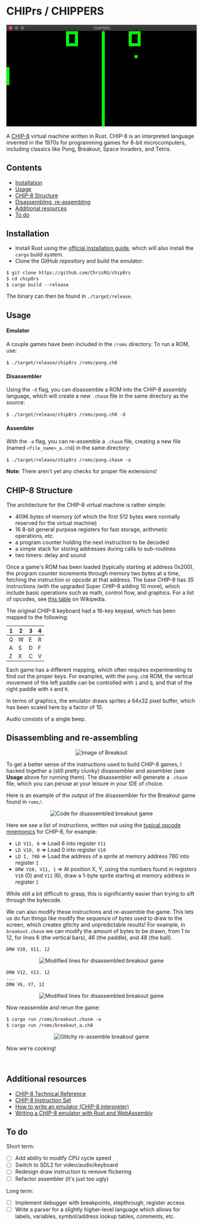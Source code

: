 # CHIPrs / CHIPPERS

<p align="center">
  <img src="./imgs/pong.gif" alt="Pong game with two paddles and an infinitely bouncing ball">
</p>

A [CHIP-8](https://en.wikipedia.org/wiki/CHIP-8) virtual machine written in Rust. CHIP-8 is an interpreted language invented in the 1970s for programming games for 8-bit microcomputers, including classics like Pong, Breakout, Space Invaders, and Tetris.

## Contents
* [Installation](#installation)
* [Usage](#usage)
* [CHIP-8 Structure](#chip-8-structure)
* [Disassembling, re-assembling](#disassembling-and-re-assembling)
* [Additional resources](#additional-resources)
* [To do](#to-do)


## Installation
* Install Rust using the [official installation guide](https://www.rust-lang.org/learn/get-started), which will also install the `cargo` build system.
* Clone the GitHub repository and build the emulator:

```
$ git clone https://github.com/ChrisRG/chip8rs
$ cd chip8rs
$ cargo build --release
```
The binary can then be found in `./target/release`.

## Usage

#### Emulator 
A couple games have been included in the `/roms` directory. To run a ROM, use:
    
```$ ./target/release/chip8rs /roms/pong.ch8```

#### Disassembler
Using the `-d` flag, you can disassemble a ROM into the CHIP-8 assembly language, which will create a new `.chasm` file in the same directory as the source:

```$ ./target/release/chip8rs /roms/pong.ch8 -d```

#### Assembler
With the `-a` flag, you can re-assemble a `.chasm` file, creating a new file (named `<file_name>_a.ch8`) in the same directory:

```$ ./target/release/chip8rs /roms/pong.chasm -a```

**Note**: There aren't yet any checks for proper file extensions!

## CHIP-8 Structure
The architecture for the CHIP-8 virtual machine is rather simple:

* 4096 bytes of memory (of which the first 512 bytes were normally reserved for the virtual machine)
* 16 8-bit general purpose registers for fast storage, arithmetic operations, etc.
* a program counter holding the next instruction to be decoded
* a simple stack for storing addresses during calls to sub-routines
* two timers: delay and sound

Once a game's ROM has been loaded (typically starting at address 0x200), the program counter increments through memory two bytes at a time, fetching the instruction or opcode at that address. The base CHIP-8 has 35 instructions (with the upgraded Super CHIP-8 adding 10 more), which include basic operations such as math, control flow, and graphics. For a list of opcodes, see [this table](https://en.wikipedia.org/wiki/CHIP-8#Opcode_table) on Wikipedia. 

The original CHIP-8 keyboard had a 16-key keypad, which has been mapped to the following:

| 1 | 2 | 3 | 4 |
| - | - | - | - |
| Q | W | E | R |
| A | S | D | F |
| Z | X | C | V |

Each game has a different mapping, which often requires experimenting to find out the proper keys. For examples, with the `pong.ch8` ROM, the vertical movement of the left paddle can be controlled with `1` and `Q`, and that of the right paddle with `4` and `R`.

In terms of graphics, the emulator draws sprites a 64x32 pixel buffer, which has been scaled here by a factor of 10.

Audio consists of a single beep.

## Disassembling and re-assembling

<p align="center">
  <img src="./imgs/breakout.jpg" width="600" height="300" alt="Image of Breakout">
</p>

To get a better sense of the instructions used to build CHIP-8 games, I hacked together a (still pretty clunky) disassembler and assembler (see **Usage** above for running them). The disassembler will generate a `.chasm` file, which you can peruse at your leisure in your IDE of choice. 

Here is an example of the output of the disassembler for the Breakout game found in `roms/`.
<p align="center">
  <img src="./imgs/breakout_disassembled.jpg" alt="Code for disassembled breakout game">
</p>

Here we see a list of instructions, written out using the [typical opcode mnemonics](http://devernay.free.fr/hacks/chip8/C8TECH10.HTM) for CHIP-8, for example:

* `LD V11, 6` => Load 6 into register `V11`
* `LD V10, 0` => Load 0 into register `V10`
* `LD I, 780` => Load the address of a sprite at memory address 780 into register `I`
* `DRW V10, V11, 1` => At position X, Y, using the numbers found in registers `V10` (0) and `V11` (6), draw a 1-byte sprite starting at memory address in register `I`

While still a bit difficult to grasp, this is significantly easier than trying to sift through the bytecode.

We can also modify these instructions and re-assemble the game. This lets us do fun things like modify the sequence of bytes used to draw to the screen, which creates glitchy and unpredictable results! For example, in `breakout.chasm` we can modify the amount of bytes to be drawn, from 1 to 12, for lines 6 (the vertical bars), 46 (the paddle), and 48 (the ball).

```
DRW V10, V11, 12
```
<p align="center">
  <img src="./imgs/breakout_mod1.jpg" alt="Modified lines for disassembled breakout game">
</p>

```
DRW V12, V13, 12
...
DRW V6, V7, 12
```
<p align="center">
  <img src="./imgs/breakout_mod2.jpg" alt="Modified lines for disassembled breakout game">
</p>

Now reassemble and rerun the game:

```
$ cargo run /roms/breakout.chasm -a
$ cargo run /roms/breakout_a.ch8
```

<p align="center">
  <img src="./imgs/breakout_reassembled.gif" width="640" height="350" alt="Glitchy re-assemble breakout game">
</p>

Now we're cooking!

<br>

## Additional resources
* [CHIP-8 Technical Reference](https://github.com/mattmikolay/chip-8/wiki/CHIP%E2%80%908-Technical-Reference)
* [CHIP-8 Instruction Set](https://github.com/mattmikolay/chip-8/wiki/CHIP%E2%80%908-Instruction-Set)
* [How to write an emulator (CHIP-8 interpreter)](http://www.multigesture.net/articles/how-to-write-an-emulator-chip-8-interpreter/) 
* [Writing a CHIP-8 emulator with Rust and WebAssembly](https://blog.scottlogic.com/2017/12/13/chip8-emulator-webassembly-rust.html)

## To do

Short term:

- [ ] Add ability to modify CPU cycle speed
- [ ] Switch to SDL2 for video/audio/keyboard
- [ ] Redesign draw instruction to remove flickering
- [ ] Refactor assembler (it's just too ugly)

Long term:

- [ ] Implement debugger with breakpoints, stepthrough, register access
- [ ] Write a parser for a slightly higher-level language which allows for labels, variables, symbol/address lookup tables, comments, etc.
